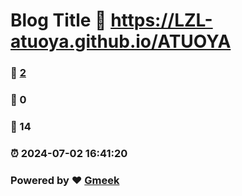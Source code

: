 # Blog Title :link: https://LZL-atuoya.github.io/ATUOYA 
### :page_facing_up: [2](https://LZL-atuoya.github.io/ATUOYA/tag.html) 
### :speech_balloon: 0 
### :hibiscus: 14 
### :alarm_clock: 2024-07-02 16:41:20 
### Powered by :heart: [Gmeek](https://github.com/Meekdai/Gmeek)
